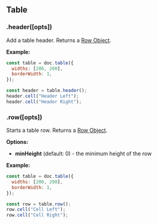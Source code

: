 ## Table

### .header([opts])

Add a table header. Returns a [Row Object](row.md).

**Example:**

```js
const table = doc.table({
  widths: [200, 200],
  borderWidth: 1,
});

const header = table.header();
header.cell("Header Left");
header.cell("Header Right");
```

### .row([opts])

Starts a table row. Returns a [Row Object](row.md).

**Options:**

- **minHeight** (default: 0) - the minimum height of the row

**Example:**

```js
const table = doc.table({
  widths: [200, 200],
  borderWidth: 1,
});

const row = table.row();
row.cell("Cell Left");
row.cell("Cell Right");
```
